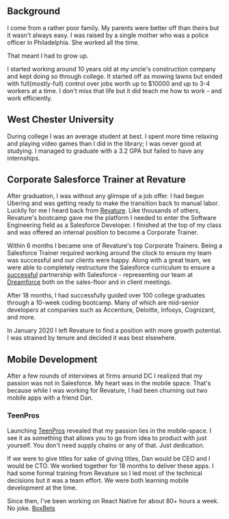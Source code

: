 ## Background

I come from a rather poor family. My parents were better off than theirs but it wasn't always easy. I was raised by a single mother who was a police officer in Philadelphia. She worked all the time. 

That meant I had to grow up. 

I started working around 10 years old at my uncle's construction company and kept doing so through college. It started off as mowing lawns but ended with full(mostly-full) control over jobs worth up to $10000 and up to 3-4 workers at a time. I don't miss that life but it did teach me how to work - and work efficiently.

## West Chester University
During college I was an average student at best. I spent more time relaxing and playing video games than I did in the library; I was never good at studying. I managed to graduate with a 3.2 GPA but failed to have any internships. 

## Corporate Salesforce Trainer at Revature
After graduation, I was without any glimspe of a job offer. I had begun Ubering and was getting ready to make the transition back to manual labor. Luckily for me I heard back from [Revature](revature.com). Like thousands of others, Revature's bootcamp gave me the platform I needed to enter the Software Engineering field as a Salesforce Developer. I finished at the top of my class and was offered an internal position to become a Corporate Trainer.

Within 6 months I became one of Revature's top Corporate Trainers. Being a Salesforce Trainer required working around the clock to ensure my team was successful and our clients were happy. Along with a great team, we were able to completely restructure the Salesforce curriculum to ensure a [successful](https://www.linkedin.com/posts/revature_revature-becomes-a-trailhead-academy-authorized-activity-6668154566971797505-9cKd) partnership with Salesforce - representing our team at [Dreamforce](https://www.linkedin.com/posts/matthew-ruiz-099253116_revature-activity-6600111401044369409-PdsE) both on the sales-floor and in client meetings.

After 18 months, I had successfully guided over 100 college graduates through a 10-week coding bootcamp. Many of which are mid-senior developers at companies such as Accenture, Deloitte, Infosys, Cognizant, and more. 

In January 2020 I left Revature to find a position with more growth potential. I was strained by tenure and decided it was best elsewhere.

## Mobile Development
After a few rounds of interviews at firms around DC I realized that my passion was not in Salesforce. My heart was in the mobile space. That's because while I was working for Revature, I had been churning out two mobile apps with a friend Dan.

### TeenPros
Launching [TeenPros](teenprofessionals.com) revealed that my passion lies in the mobile-space. I see it as something that allows you to go from idea to product with just yourself. You don't need supply chains or any of that. Just dedication.  

If we were to give titles for sake of giving titles, Dan would be CEO and I would be CTO. We worked together for 18 months to deliver these apps. I had some formal training from Revature so I led most of the technical decisions but it was a team effort. We were both learning mobile development at the time.


Since then, I've been working on React Native for about 80+ hours a week. No joke. [BoxBets](boxbetsapp.com)



